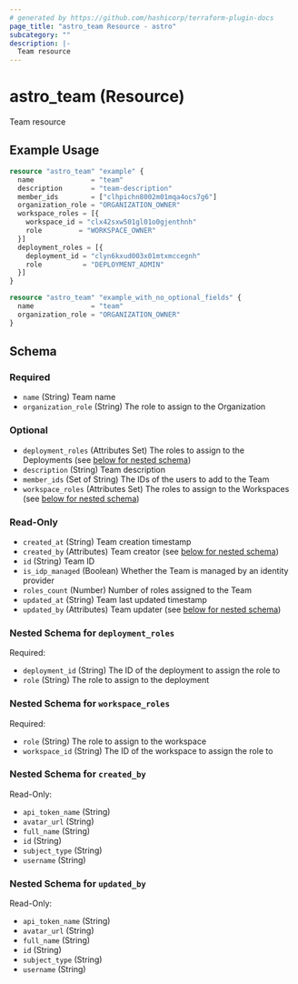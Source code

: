 ```yaml
---
# generated by https://github.com/hashicorp/terraform-plugin-docs
page_title: "astro_team Resource - astro"
subcategory: ""
description: |-
  Team resource
---
```


# astro_team (Resource)

Team resource

## Example Usage

```terraform
resource "astro_team" "example" {
  name              = "team"
  description       = "team-description"
  member_ids        = ["clhpichn8002m01mqa4ocs7g6"]
  organization_role = "ORGANIZATION_OWNER"
  workspace_roles = [{
    workspace_id = "clx42sxw501gl01o0gjenthnh"
    role         = "WORKSPACE_OWNER"
  }]
  deployment_roles = [{
    deployment_id = "clyn6kxud003x01mtxmccegnh"
    role          = "DEPLOYMENT_ADMIN"
  }]
}

resource "astro_team" "example_with_no_optional_fields" {
  name              = "team"
  organization_role = "ORGANIZATION_OWNER"
}
```

<!-- schema generated by tfplugindocs -->
## Schema

### Required

- `name` (String) Team name
- `organization_role` (String) The role to assign to the Organization

### Optional

- `deployment_roles` (Attributes Set) The roles to assign to the Deployments (see [below for nested schema](#nestedatt--deployment_roles))
- `description` (String) Team description
- `member_ids` (Set of String) The IDs of the users to add to the Team
- `workspace_roles` (Attributes Set) The roles to assign to the Workspaces (see [below for nested schema](#nestedatt--workspace_roles))

### Read-Only

- `created_at` (String) Team creation timestamp
- `created_by` (Attributes) Team creator (see [below for nested schema](#nestedatt--created_by))
- `id` (String) Team ID
- `is_idp_managed` (Boolean) Whether the Team is managed by an identity provider
- `roles_count` (Number) Number of roles assigned to the Team
- `updated_at` (String) Team last updated timestamp
- `updated_by` (Attributes) Team updater (see [below for nested schema](#nestedatt--updated_by))

<a id="nestedatt--deployment_roles"></a>
### Nested Schema for `deployment_roles`

Required:

- `deployment_id` (String) The ID of the deployment to assign the role to
- `role` (String) The role to assign to the deployment


<a id="nestedatt--workspace_roles"></a>
### Nested Schema for `workspace_roles`

Required:

- `role` (String) The role to assign to the workspace
- `workspace_id` (String) The ID of the workspace to assign the role to


<a id="nestedatt--created_by"></a>
### Nested Schema for `created_by`

Read-Only:

- `api_token_name` (String)
- `avatar_url` (String)
- `full_name` (String)
- `id` (String)
- `subject_type` (String)
- `username` (String)


<a id="nestedatt--updated_by"></a>
### Nested Schema for `updated_by`

Read-Only:

- `api_token_name` (String)
- `avatar_url` (String)
- `full_name` (String)
- `id` (String)
- `subject_type` (String)
- `username` (String)

